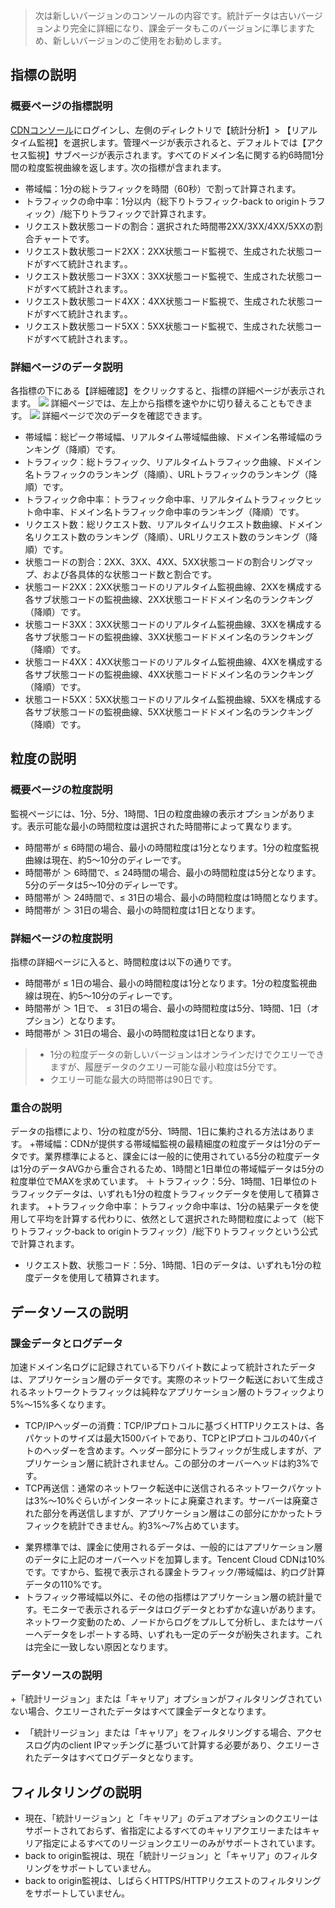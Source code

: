 >次は新しいバージョンのコンソールの内容です。統計データは古いバージョンより完全に詳細になり、課金データもこのバージョンに準じますため、新しいバージョンのご使用をお勧めします。
## 指標の説明
### 概要ページの指標説明
[CDNコンソール](https://console.cloud.tencent.com/cdn)にログインし、左側のディレクトリで【統計分析】> 【リアルタイム監視】を選択します。管理ページが表示されると、デフォルトでは【アクセス監視】サブページが表示されます。すべてのドメイン名に関する約6時間1分間の粒度監視曲線を返します｡ 次の指標が含まれます。
+ 帯域幅：1分の総トラフィックを時間（60秒）で割って計算されます。
+ トラフィックの命中率：1分以内（総下りトラフィック-back to originトラフィック）/総下りトラフィックで計算されます。
+ リクエスト数状態コードの割合：選択された時間帯2XX/3XX/4XX/5XXの割合チャートです。
+ リクエスト数状態コード2XX：2XX状態コード監視で、生成された状態コードがすべて統計されます。。
+ リクエスト数状態コード3XX：3XX状態コード監視で、生成された状態コードがすべて統計されます。。
+ リクエスト数状態コード4XX：4XX状態コード監視で、生成された状態コードがすべて統計されます。。
+ リクエスト数状態コード5XX：5XX状態コード監視で、生成された状態コードがすべて統計されます。。

### 詳細ページのデータ説明
各指標の下にある【詳細確認】をクリックすると、指標の詳細ページが表示されます。
![](https://main.qcloudimg.com/raw/3aae6ee3d47dadae74ca59667b6d7310.png)
詳細ページでは、左上から指標を速やかに切り替えることもできます。
![](https://main.qcloudimg.com/raw/5262321ca413e2a24274a0d0fe086263.png)
詳細ページで次のデータを確認できます。
+ 帯域幅：総ピーク帯域幅、リアルタイム帯域幅曲線、ドメイン名帯域幅のランキング（降順）です。
+ トラフィック：総トラフィック、リアルタイムトラフィック曲線、ドメイン名トラフィックのランキング（降順）、URLトラフィックのランキング（降順）です。
+ トラフィック命中率：トラフィック命中率、リアルタイムトラフィックヒット命中率、ドメイン名トラフィック命中率のランキング（降順）です。
+ リクエスト数：総リクエスト数、リアルタイムリクエスト数曲線、ドメイン名リクエスト数のランキング（降順）、URLリクエスト数のランキング（降順）です。
+ 状態コードの割合：2XX、3XX、4XX、5XX状態コードの割合リングマップ、および各具体的な状態コード数と割合です。
+ 状態コード2XX：2XX状態コードのリアルタイム監視曲線、2XXを構成する各サブ状態コードの監視曲線、2XX状態コードドメイン名のランクキング（降順）です。
+ 状態コード3XX：3XX状態コードのリアルタイム監視曲線、3XXを構成する各サブ状態コードの監視曲線、3XX状態コードドメイン名のランクキング（降順）です。
+ 状態コード4XX：4XX状態コードのリアルタイム監視曲線、4XXを構成する各サブ状態コードの監視曲線、4XX状態コードドメイン名のランクキング（降順）です。
+ 状態コード5XX：5XX状態コードのリアルタイム監視曲線、5XXを構成する各サブ状態コードの監視曲線、5XX状態コードドメイン名のランクキング（降順）です。


## 粒度の説明
### 概要ページの粒度説明
監視ページには、1分、5分、1時間、1日の粒度曲線の表示オプションがあります。表示可能な最小の時間粒度は選択された時間帯によって異なります。
+ 時間帯が ≤ 6時間の場合、最小の時間粒度は1分となります。1分の粒度監視曲線は現在、約5〜10分のディレーです。
+ 時間帯が ＞ 6時間で、≤ 24時間の場合、最小の時間粒度は5分となります。5分のデータは5〜10分のディレーです。
+ 時間帯が ＞ 24時間で、≤ 31日の場合、最小の時間粒度は1時間となります。
+ 時間帯が ＞ 31日の場合、最小の時間粒度は1日となります。


### 詳細ページの粒度説明
指標の詳細ページに入ると、時間粒度は以下の通りです。
+ 時間帯が ≤ 1日の場合、最小の時間粒度は1分となります。1分の粒度監視曲線は現在、約5〜10分のディレーです。
+ 時間帯が ＞ 1日で、 ≤ 31日の場合、最小の時間粒度は5分、1時間、1日（オプション）となります。
+ 時間帯が ＞ 31日の場合、最小の時間粒度は1日となります。

>
>- 1分の粒度データの新しいバージョンはオンラインだけでクエリーできますが、履歴データのクエリー可能な最小粒度は5分です。
>- クエリー可能な最大の時間帯は90日です。


### 重合の説明
データの指標により、1分の粒度が5分、1時間、1日に集約される方法はあります。
+帯域幅：CDNが提供する帯域幅監視の最精細度の粒度データは1分のデータです。業界標準によると、課金には一般的に使用されている5分の粒度データは1分のデータAVGから重合されるため、1時間と1日単位の帯域幅データは5分の粒度単位でMAXを求めています。
＋ トラフィック：5分、1時間、1日単位のトラフィックデータは、いずれも1分の粒度トラフィックデータを使用して積算されます。
+トラフィック命中率：トラフィック命中率は、1分の結果データを使用して平均を計算する代わりに、依然として選択された時間粒度によって（総下りトラフィック‐back to originトラフィック）/総下りトラフィックという公式で計算されます。
+ リクエスト数、状態コード：5分、1時間、1日のデータは、いずれも1分の粒度データを使用して積算されます。


## データソースの説明
### 課金データとログデータ
加速ドメイン名ログに記録されている下りバイト数によって統計されたデータは、アプリケーション層のデータです。実際のネットワーク転送において生成されるネットワークトラフィックは純粋なアプリケーション層のトラフィックより5%〜15%多くなります。
 + TCP/IPヘッダーの消費：TCP/IPプロトコルに基づくHTTPリクエストは、各パケットのサイズは最大1500バイトであり、TCPとIPプロトコルの40バイトのヘッダーを含めます。ヘッダー部分にトラフィックが生成しますが、アプリケーション層に統計されません。この部分のオーバーヘッドは約3%です。
 + TCP再送信：通常のネットワーク転送中に送信されるネットワークパケットは3%～10%ぐらいがインターネットによ廃棄されます。サーバーは廃棄された部分を再送信しますが、アプリケーション層はこの部分にかかったトラフィックを統計できません。約3%～7%占めています。
- 業界標準では、課金に使用されるデータは、一般的にはアプリケーション層のデータに上記のオーバーヘッドを加算します。Tencent Cloud CDNは10%です。ですから、監視で表示される課金トラフィック/帯域幅は、約ログ計算データの110%です。
- トラフィック帯域幅以外に、その他の指標はアプリケーション層の統計量です。モニターで表示されるデータはログデータとわずかな違いがあります。ネットワーク変動のため、ノードからログをプルして分析し、またはサーバーへデータをレポートする時、いずれも一定のデータが紛失されます。これは完全に一致しない原因となります。

### データソースの説明
+「統計リージョン」または「キャリア」オプションがフィルタリングされていない場合、クエリーされたデータはすべて課金データとなります。
+ 「統計リージョン」または「キャリア」をフィルタリングする場合、アクセスログ内のclient IPマッチングに基づいて計算する必要があり、クエリーされたデータはすべてログデータとなります。

## フィルタリングの説明
+ 現在、「統計リージョン」と「キャリア」のデュアオプションのクエリーはサポートされておらず、省指定によるすべてのキャリアクエリーまたはキャリア指定によるすべてのリージョンクエリーのみがサポートされています。
+ back to origin監視は、現在「統計リージョン」と「キャリア」のフィルタリングをサポートしていません。
+ back to origin監視は、しばらくHTTPS/HTTPリクエストのフィルタリングをサポートしていません。



